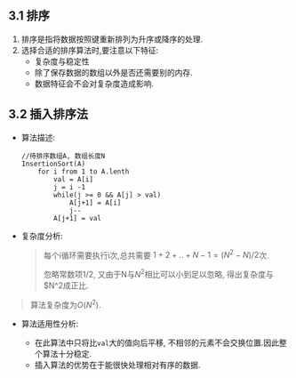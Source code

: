 ## 3.1 排序

1. 排序是指将数据按照键重新排列为升序或降序的处理.
2. 选择合适的排序算法时,要注意以下特征:
   * 复杂度与稳定性
   * 除了保存数据的数组以外是否还需要别的内存.
   * 数据特征会不会对复杂度造成影响.



## 3.2 插入排序法

* 算法描述:

    ```
    //待排序数组A, 数组长度N
    InsertionSort(A)
        for i from 1 to A.lenth
            val = A[i]
            j = i -1
            while(j >= 0 && A[j] > val)
                A[j+1] = A[i]
                j--
            A[j+1] = val 
    ```



* 复杂度分析:

  > 每个i循环需要执行i次,总共需要 $1+2+..+N-1=(N^2-N)/2$次.
  >
  > 忽略常数项1/2, 又由于N与$N^2$相比可以小到足以忽略, 得出复杂度与$N^2成正比.
>
  > 算法复杂度为$O(N^2)$.
  
* 算法适用性分析:

  * 在此算法中只将比`val`大的值向后平移, 不相邻的元素不会交换位置.因此整个算法十分稳定.
  * 插入算法的优势在于能很快处理相对有序的数据.